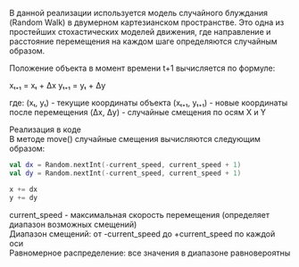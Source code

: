 В данной реализации используется модель случайного блуждания (Random Walk) в двумерном картезианском пространстве. Это одна из простейших стохастических моделей движения, где направление и расстояние перемещения на каждом шаге определяются случайным образом.

Положение объекта в момент времени t+1 вычисляется по формуле:

xₜ₊₁ = xₜ + Δx
yₜ₊₁ = yₜ + Δy

где:
(xₜ, yₜ) - текущие координаты объекта
(xₜ₊₁, yₜ₊₁) - новые координаты после перемещения
(Δx, Δy) - случайные смещения по осям X и Y

Реализация в коде  
В методе move() случайные смещения вычисляются следующим образом:


```kotlin
val dx = Random.nextInt(-current_speed, current_speed + 1)
val dy = Random.nextInt(-current_speed, current_speed + 1)

x += dx
y += dy
```

current_speed - максимальная скорость перемещения (определяет диапазон возможных смещений)  
Диапазон смещений: от -current_speed до +current_speed по каждой оси  
Равномерное распределение: все значения в диапазоне равновероятны
